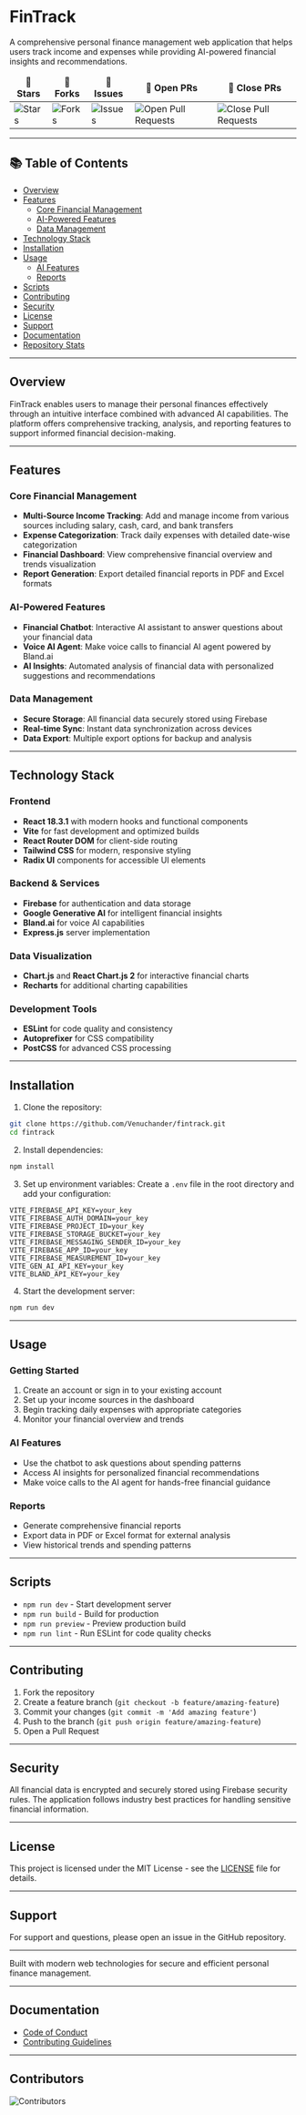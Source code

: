 # FinTrack

A comprehensive personal finance management web application that helps users track income and expenses while providing AI-powered financial insights and recommendations.

<table align="center">
    <thead align="center">
        <tr border: 2px;>
            <td><b>🌟 Stars</b></td>
            <td><b>🍴 Forks</b></td>
            <td><b>🐛 Issues</b></td>
            <td><b>🔔 Open PRs</b></td>
            <td><b>🔕 Close PRs</b></td>
        </tr>
     </thead>
    <tbody>
         <tr>
            <td><img alt="Stars" src="https://img.shields.io/github/stars/imsuryya/fintrack?style=flat&logo=github"/></td>
             <td><img alt="Forks" src="https://img.shields.io/github/forks/imsuryya/fintrack?style=flat&logo=github"/></td>
            <td><img alt="Issues" src="https://img.shields.io/github/issues/imsuryya/fintrack?style=flat&logo=github"/></td>
            <td><img alt="Open Pull Requests" src="https://img.shields.io/github/issues-pr/imsuryya/fintrack?style=flat&logo=github"/></td>
           <td><img alt="Close Pull Requests" src="https://img.shields.io/github/issues-pr-closed/imsuryya/fintrack?style=flat&color=green&logo=github"/></td>
        </tr>
    </tbody>
</table>

---

## 📚 Table of Contents

- [Overview](#-overview)
- [Features](#-features)
  - [Core Financial Management](#core-financial-management)
  - [AI-Powered Features](#ai-powered-features)
  - [Data Management](#data-management)
- [Technology Stack](#-technology-stack)
- [Installation](#-installation)
- [Usage](#-usage)
  - [AI Features](#ai-features)
  - [Reports](#reports)
- [Scripts](#-scripts)
- [Contributing](#-contributing)
- [Security](#-security)
- [License](#-license)
- [Support](#-support)
- [Documentation](#-documentation)
- [Repository Stats](#-repository-stats)

---

## Overview

FinTrack enables users to manage their personal finances effectively through an intuitive interface combined with advanced AI capabilities. The platform offers comprehensive tracking, analysis, and reporting features to support informed financial decision-making.

---

## Features

### Core Financial Management
- **Multi-Source Income Tracking**: Add and manage income from various sources including salary, cash, card, and bank transfers
- **Expense Categorization**: Track daily expenses with detailed date-wise categorization
- **Financial Dashboard**: View comprehensive financial overview and trends visualization
- **Report Generation**: Export detailed financial reports in PDF and Excel formats

### AI-Powered Features
- **Financial Chatbot**: Interactive AI assistant to answer questions about your financial data
- **Voice AI Agent**: Make voice calls to financial AI agent powered by Bland.ai
- **AI Insights**: Automated analysis of financial data with personalized suggestions and recommendations

### Data Management
- **Secure Storage**: All financial data securely stored using Firebase
- **Real-time Sync**: Instant data synchronization across devices
- **Data Export**: Multiple export options for backup and analysis

---

## Technology Stack

### Frontend
- **React 18.3.1** with modern hooks and functional components
- **Vite** for fast development and optimized builds
- **React Router DOM** for client-side routing
- **Tailwind CSS** for modern, responsive styling
- **Radix UI** components for accessible UI elements

### Backend & Services
- **Firebase** for authentication and data storage
- **Google Generative AI** for intelligent financial insights
- **Bland.ai** for voice AI capabilities
- **Express.js** server implementation

### Data Visualization
- **Chart.js** and **React Chart.js 2** for interactive financial charts
- **Recharts** for additional charting capabilities

### Development Tools
- **ESLint** for code quality and consistency
- **Autoprefixer** for CSS compatibility
- **PostCSS** for advanced CSS processing

---

## Installation

1. Clone the repository:
```bash
git clone https://github.com/Venuchander/fintrack.git
cd fintrack
```

2. Install dependencies:
```bash
npm install
```

3. Set up environment variables:
Create a `.env` file in the root directory and add your configuration:
```env
VITE_FIREBASE_API_KEY=your_key
VITE_FIREBASE_AUTH_DOMAIN=your_key
VITE_FIREBASE_PROJECT_ID=your_key
VITE_FIREBASE_STORAGE_BUCKET=your_key
VITE_FIREBASE_MESSAGING_SENDER_ID=your_key
VITE_FIREBASE_APP_ID=your_key
VITE_FIREBASE_MEASUREMENT_ID=your_key
VITE_GEN_AI_API_KEY=your_key
VITE_BLAND_API_KEY=your_key
```

4. Start the development server:
```bash
npm run dev
```
---

## Usage

### Getting Started
1. Create an account or sign in to your existing account
2. Set up your income sources in the dashboard
3. Begin tracking daily expenses with appropriate categories
4. Monitor your financial overview and trends

### AI Features
- Use the chatbot to ask questions about spending patterns
- Access AI insights for personalized financial recommendations
- Make voice calls to the AI agent for hands-free financial guidance

### Reports
- Generate comprehensive financial reports
- Export data in PDF or Excel format for external analysis
- View historical trends and spending patterns

---

## Scripts

- `npm run dev` - Start development server
- `npm run build` - Build for production
- `npm run preview` - Preview production build
- `npm run lint` - Run ESLint for code quality checks

---

## Contributing

1. Fork the repository
2. Create a feature branch (`git checkout -b feature/amazing-feature`)
3. Commit your changes (`git commit -m 'Add amazing feature'`)
4. Push to the branch (`git push origin feature/amazing-feature`)
5. Open a Pull Request

---

## Security

All financial data is encrypted and securely stored using Firebase security rules. The application follows industry best practices for handling sensitive financial information.

---

## License

This project is licensed under the MIT License - see the [LICENSE](LICENSE) file for details.

---

## Support

For support and questions, please open an issue in the GitHub repository.

---

Built with modern web technologies for secure and efficient personal finance management.

---

## Documentation

- [Code of Conduct](CODE_OF_CONDUCT.md)
- [Contributing Guidelines](CONTRIBUTING.md)

---

## Contributors

![Contributors](https://contrib.rocks/image?repo=imsuryya/fintrack)
